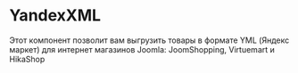 # YandexXML
Этот компонент позволит вам выгрузить товары в  формате YML (Яндекс маркет) для интернет магазинов Joomla: JoomShopping, Virtuemart и HikaShop

